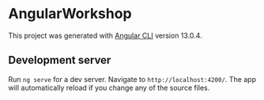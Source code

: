 # AngularWorkshop
This project was generated with [Angular CLI](https://github.com/angular/angular-cli) version 13.0.4.

## Development server
Run `ng serve` for a dev server. Navigate to `http://localhost:4200/`. The app will automatically reload if you change any of the source files.
